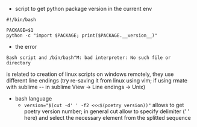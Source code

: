 * script to get python package version in the current env

```
#!/bin/bash

PACKAGE=$1
python -c "import $PACKAGE; print($PACKAGE.__version__)"
```

* the error 
```
Bash script and /bin/bash^M: bad interpreter: No such file or directory
```
is related to creation of linux scripts on windows remotely, they use different line endings (try re-saving it from linux using vim; if using rmate with sublime -- in sublime View -> Line endings -> Unix)

* bash language
	- ```version="$(cut -d' ' -f2 <<<$(poetry version))"``` allows to get poetry version number; 
	in general cut allow to specify delimiter (' ' here) and select the necessary element from the splitted sequence